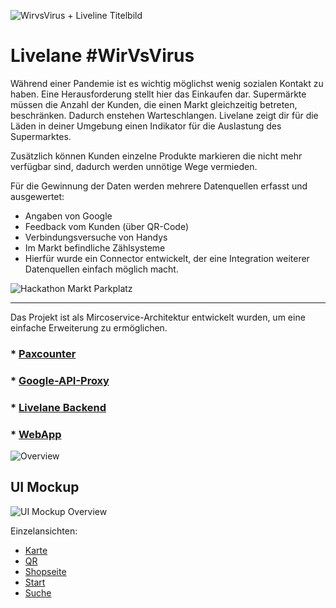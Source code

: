 ![WirvsVirus + Liveline Titelbild](https://user-images.githubusercontent.com/37160523/77251754-8010f580-6c50-11ea-9b78-f5ce3a203313.png)

# Livelane #WirVsVirus
Während einer Pandemie ist es wichtig möglichst wenig sozialen Kontakt zu haben. Eine Herausforderung stellt hier das Einkaufen dar. Supermärkte müssen die Anzahl der Kunden, die einen Markt gleichzeitig betreten, beschränken. Dadurch enstehen Warteschlangen. Livelane zeigt dir für die Läden in deiner Umgebung einen Indikator für die Auslastung des Supermarktes.

Zusätzlich können Kunden einzelne Produkte markieren die nicht mehr verfügbar sind, dadurch werden unnötige Wege vermieden.

Für die Gewinnung der Daten werden mehrere Datenquellen erfasst und ausgewertet:

* Angaben von Google
* Feedback vom Kunden (über QR-Code)
* Verbindungsversuche von Handys
* Im Markt befindliche Zählsysteme
* Hierfür wurde ein Connector entwickelt, der eine Integration weiterer Datenquellen einfach möglich macht.

![Hackathon Markt Parkplatz](https://user-images.githubusercontent.com/37160523/77251766-961eb600-6c50-11ea-8948-bfb86c54e31c.png)

---

Das Projekt ist als Mircoservice-Architektur entwickelt wurden, um eine einfache Erweiterung zu ermöglichen.
### * [Paxcounter](https://github.com/Manu3756/WifiDeviceCounter/blob/master/README.md)
### * [Google-API-Proxy](https://github.com/wvvSupermarkt/wvvSupermarkt/tree/master/livelane/backend/google-api-proxy)
### * [Livelane Backend](https://github.com/wvvSupermarkt/wvvSupermarkt/tree/master/livelane/backend)
### * [WebApp](https://github.com/wvvSupermarkt/wvvSupermarkt/tree/master/livelane/frontend)

![Overview](https://github.com/wvvSupermarkt/wvvSupermarkt/blob/master/overview.PNG)


## UI Mockup
![UI Mockup Overview](https://user-images.githubusercontent.com/37160523/77252909-50b1b700-6c57-11ea-9de0-1c111a5cb92b.png)

Einzelansichten:
- [Karte](https://user-images.githubusercontent.com/37160523/77251816-d5e59d80-6c50-11ea-9afc-f8f9b7ec2590.jpg)
- [QR](https://user-images.githubusercontent.com/37160523/77251818-d8e08e00-6c50-11ea-8410-ae2bc89812d5.jpg)
- [Shopseite](https://user-images.githubusercontent.com/37160523/77251819-daaa5180-6c50-11ea-9cc2-460a6d68de7d.jpg)
- [Start](https://user-images.githubusercontent.com/37160523/77251822-dc741500-6c50-11ea-9b61-2eb5cc7c3efc.jpg)
- [Suche](https://user-images.githubusercontent.com/37160523/77251824-ded66f00-6c50-11ea-98c2-bd9c043e6d0c.jpg)
